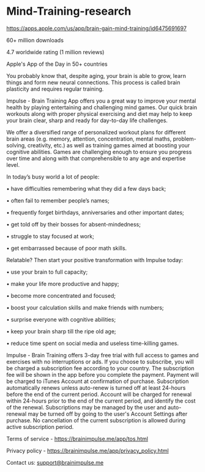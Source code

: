 # Mind-Training-research

https://apps.apple.com/us/app/brain-gain-mind-training/id6475691697



60+ million downloads

4.7 worldwide rating (1 million reviews)

Apple's App of the Day in 50+ countries

You probably know that, despite aging, your brain is able to grow, learn things and form new neural connections. This process is called brain plasticity and requires regular training.

Impulse - Brain Training App offers you a great way to improve your mental health by playing entertaining and challenging mind games. Our quick brain workouts along with proper physical exercising and diet may help to keep your brain clear, sharp and ready for day-to-day life challenges.

We offer a diversified range of personalized workout plans for different brain areas (e.g. memory, attention, concentration, mental maths, problem-solving, creativity, etc.) as well as training games aimed at boosting your cognitive abilities. Games are challenging enough to ensure you progress over time and along with that comprehensible to any age and expertise level.

In today’s busy world a lot of people:

• have difficulties remembering what they did a few days back;

• often fail to remember people’s names;

• frequently forget birthdays, anniversaries and other important dates;

• get told off by their bosses for absent-mindedness;

• struggle to stay focused at work;

• get embarrassed because of poor math skills.

Relatable? Then start your positive transformation with Impulse today:

• use your brain to full capacity;

• make your life more productive and happy;

• become more concentrated and focused;

• boost your calculation skills and make friends with numbers;

• surprise everyone with cognitive abilities;

• keep your brain sharp till the ripe old age;

• reduce time spent on social media and useless time-killing games.

Impulse - Brain Training offers 3-day free trial with full access to games and exercises with no interruptions or ads. If you choose to subscribe, you will be charged a subscription fee according to your country. The subscription fee will be shown in the app before you complete the payment. Payment will be charged to iTunes Account at confirmation of purchase. Subscription automatically renews unless auto-renew is turned off at least 24-hours before the end of the current period. Account will be charged for renewal within 24-hours prior to the end of the current period, and identify the cost of the renewal. Subscriptions may be managed by the user and auto-renewal may be turned off by going to the user's Account Settings after purchase. No cancellation of the current subscription is allowed during active subscription period.

Terms of service - https://brainimpulse.me/app/tos.html

Privacy policy - https://brainimpulse.me/app/privacy_policy.html

Contact us: support@brainimpulse.me
